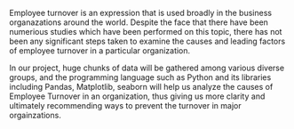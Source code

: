 Employee turnover is an expression that is used broadly in the business organazations around the world. Despite the face that there have been numerious studies which have been performed on this topic, there has not been any significant steps taken to examine the causes and leading factors of employee turnover in a particular organization.

In our project, huge chunks of data will be gathered among various diverse groups, and the programming language such as Python and its libraries including Pandas, Matplotlib, seaborn will help us analyze the causes of Employee Turnover in an organization, thus giving us more clarity and ultimately recommending ways to prevent the turnover in major orgainzations.

